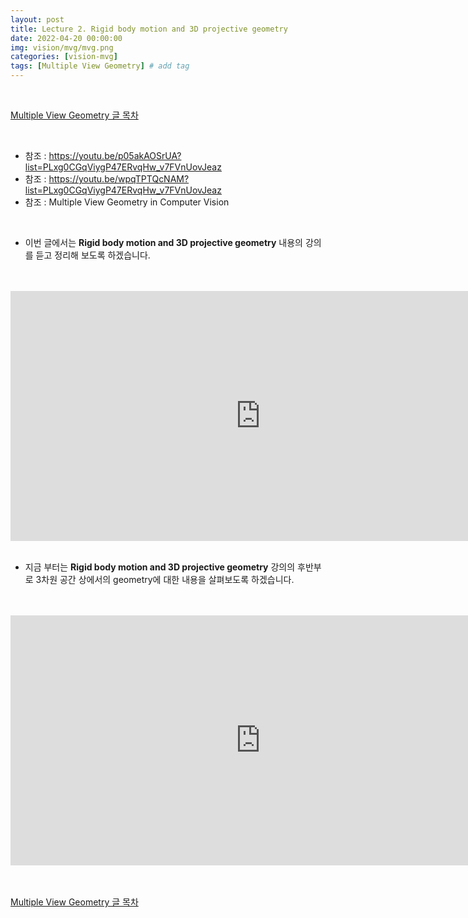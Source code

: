 ```yaml
---
layout: post
title: Lecture 2. Rigid body motion and 3D projective geometry
date: 2022-04-20 00:00:00
img: vision/mvg/mvg.png
categories: [vision-mvg] 
tags: [Multiple View Geometry] # add tag
---
```


<br>

[Multiple View Geometry 글 목차](https://gaussian37.github.io/vision-mvg-table/)

<br>

- 참조 : https://youtu.be/p05akAOSrUA?list=PLxg0CGqViygP47ERvqHw_v7FVnUovJeaz
- 참조 : https://youtu.be/wpqTPTQcNAM?list=PLxg0CGqViygP47ERvqHw_v7FVnUovJeaz
- 참조 : Multiple View Geometry in Computer Vision

<br>

- 이번 글에서는 **Rigid body motion and 3D projective geometry** 내용의 강의를 듣고 정리해 보도록 하겠습니다.

<br>

<br>
<div style="text-align: center;">
    <iframe src="https://www.youtube.com/embed/p05akAOSrUA" frameborder="0" allowfullscreen="true" width="800px" height="400px"> </iframe>
</div>

<br>

- 지금 부터는 **Rigid body motion and 3D projective geometry** 강의의 후반부로 3차원 공간 상에서의 geometry에 대한 내용을 살펴보도록 하겠습니다.

<br>

<br>
<div style="text-align: center;">
    <iframe src="https://www.youtube.com/embed/wpqTPTQcNAM" frameborder="0" allowfullscreen="true" width="800px" height="400px"> </iframe>
</div>

<br>





<br>

[Multiple View Geometry 글 목차](https://gaussian37.github.io/vision-mvg-table/)

<br>